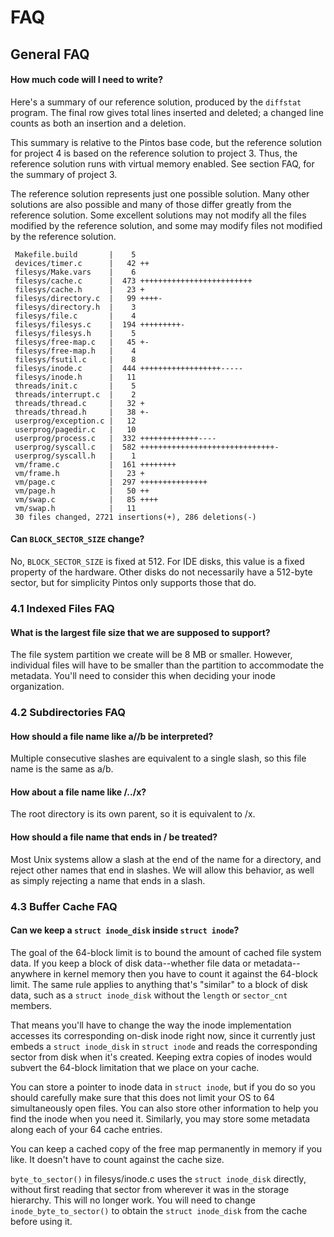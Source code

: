 # FAQ

## General FAQ

#### **How much code will I need to write?**

Here's a summary of our reference solution, produced by the `diffstat` program. The final row gives total lines inserted and deleted; a changed line counts as both an insertion and a deletion.

This summary is relative to the Pintos base code, but the reference solution for project 4 is based on the reference solution to project 3. Thus, the reference solution runs with virtual memory enabled. See section FAQ, for the summary of project 3.

The reference solution represents just one possible solution. Many other solutions are also possible and many of those differ greatly from the reference solution. Some excellent solutions may not modify all the files modified by the reference solution, and some may modify files not modified by the reference solution.

```
 Makefile.build       |    5 
 devices/timer.c      |   42 ++
 filesys/Make.vars    |    6 
 filesys/cache.c      |  473 +++++++++++++++++++++++++
 filesys/cache.h      |   23 +
 filesys/directory.c  |   99 ++++-
 filesys/directory.h  |    3 
 filesys/file.c       |    4 
 filesys/filesys.c    |  194 +++++++++-
 filesys/filesys.h    |    5 
 filesys/free-map.c   |   45 +-
 filesys/free-map.h   |    4 
 filesys/fsutil.c     |    8 
 filesys/inode.c      |  444 ++++++++++++++++++-----
 filesys/inode.h      |   11 
 threads/init.c       |    5 
 threads/interrupt.c  |    2 
 threads/thread.c     |   32 +
 threads/thread.h     |   38 +-
 userprog/exception.c |   12 
 userprog/pagedir.c   |   10 
 userprog/process.c   |  332 +++++++++++++----
 userprog/syscall.c   |  582 ++++++++++++++++++++++++++++++-
 userprog/syscall.h   |    1 
 vm/frame.c           |  161 ++++++++
 vm/frame.h           |   23 +
 vm/page.c            |  297 +++++++++++++++
 vm/page.h            |   50 ++
 vm/swap.c            |   85 ++++
 vm/swap.h            |   11 
 30 files changed, 2721 insertions(+), 286 deletions(-)
```

#### **Can `BLOCK_SECTOR_SIZE` change?**

No, `BLOCK_SECTOR_SIZE` is fixed at 512. For IDE disks, this value is a fixed property of the hardware. Other disks do not necessarily have a 512-byte sector, but for simplicity Pintos only supports those that do.

### 4.1 Indexed Files FAQ

#### **What is the largest file size that we are supposed to support?**

The file system partition we create will be 8 MB or smaller. However, individual files will have to be smaller than the partition to accommodate the metadata. You'll need to consider this when deciding your inode organization.

### 4.2 Subdirectories FAQ

#### **How should a file name like a//b be interpreted?**

Multiple consecutive slashes are equivalent to a single slash, so this file name is the same as a/b.

#### **How about a file name like /../x?**

The root directory is its own parent, so it is equivalent to /x.

#### **How should a file name that ends in / be treated?**

Most Unix systems allow a slash at the end of the name for a directory, and reject other names that end in slashes. We will allow this behavior, as well as simply rejecting a name that ends in a slash.

### 4.3 Buffer Cache FAQ

#### **Can we keep a `struct inode_disk` inside `struct inode`?**

The goal of the 64-block limit is to bound the amount of cached file system data. If you keep a block of disk data--whether file data or metadata--anywhere in kernel memory then you have to count it against the 64-block limit. The same rule applies to anything that's "similar" to a block of disk data, such as a `struct inode_disk` without the `length` or `sector_cnt` members.

That means you'll have to change the way the inode implementation accesses its corresponding on-disk inode right now, since it currently just embeds a `struct inode_disk` in `struct inode` and reads the corresponding sector from disk when it's created. Keeping extra copies of inodes would subvert the 64-block limitation that we place on your cache.

You can store a pointer to inode data in `struct inode`, but if you do so you should carefully make sure that this does not limit your OS to 64 simultaneously open files. You can also store other information to help you find the inode when you need it. Similarly, you may store some metadata along each of your 64 cache entries.

You can keep a cached copy of the free map permanently in memory if you like. It doesn't have to count against the cache size.

`byte_to_sector()` in filesys/inode.c uses the `struct inode_disk` directly, without first reading that sector from wherever it was in the storage hierarchy. This will no longer work. You will need to change `inode_byte_to_sector()` to obtain the `struct inode_disk` from the cache before using it.

